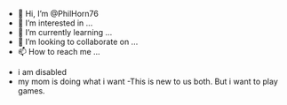 - 👋 Hi, I’m @PhilHorn76
- 👀 I’m interested in ...
- 🌱 I’m currently learning ...
- 💞️ I’m looking to collaborate on ...
- 📫 How to reach me ...

<!---
PhilHorn76/PhilHorn76 is a ✨ special ✨ repository because its `README.md` (this file) appears on your GitHub profile.
You can click the Preview link to take a look at your changes.
--->
- i am disabled
- my mom is doing what i want
-This is new to us both.  But i want to play games.  
